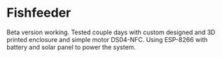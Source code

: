# Fishfeeder

Beta version working.
Tested couple days with custom designed and 3D printed enclosure and simple motor DS04-NFC.
Using ESP-8266 with battery and solar panel to power the system.

